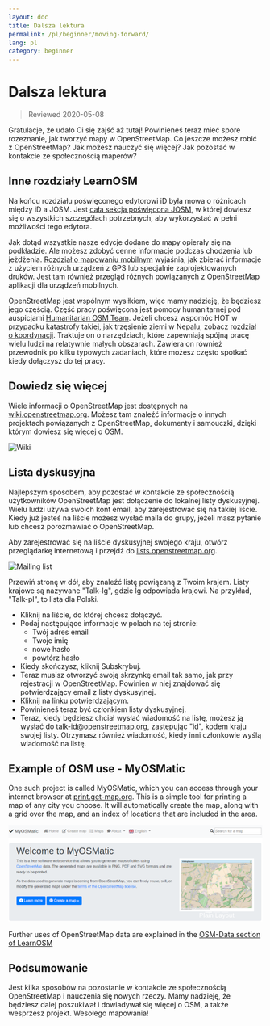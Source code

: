 ```yaml
---
layout: doc
title: Dalsza lektura
permalink: /pl/beginner/moving-forward/
lang: pl
category: beginner
---
```


Dalsza lektura
===============

> Reviewed 2020-05-08  

Gratulacje, że udało Ci się zajść aż tutaj! Powinieneś teraz mieć spore rozeznanie, jak tworzyć mapy w OpenStreetMap. Co jeszcze możesz robić z OpenStreetMap? Jak możesz nauczyć się więcej? Jak pozostać w kontakcie ze społecznością maperów?  

Inne rozdziały LearnOSM
---------------------------

Na końcu rozdziału poświęconego edytorowi iD była mowa o różnicach między iD a JOSM. Jest [cała sekcja poświęcona JOSM](/pl/josm/), w której dowiesz się o wszystkich szczegółach potrzebnych, aby wykorzystać w pełni możliwości tego edytora.  

Jak dotąd wszystkie nasze edycje dodane do mapy opierały się na podkładzie. Ale możesz zdobyć cenne informacje podczas chodzenia lub jeżdżenia. [Rozdział o mapowaniu mobilnym](/pl/mobile-mapping/) wyjaśnia, jak zbierać informacje z użyciem różnych urządzeń z GPS lub specjalnie zaprojektowanych druków. Jest tam również przegląd różnych powiązanych z OpenStreetMap aplikacji dla urządzeń mobilnych.  

OpenStreetMap jest wspólnym wysiłkiem, więc mamy nadzieję, że będziesz jego częścią. Część pracy poświęcona jest pomocy humanitarnej pod auspicjami [Humanitarian OSM Team](http://hotosm.org). Jeżeli chcesz wspomóc HOT w przypadku katastrofy takiej, jak trzęsienie ziemi w Nepalu, zobacz [rozdział o koordynacji](/pl/coordination/). Traktuje on o narzędziach, które zapewniają spójną pracę wielu ludzi na relatywnie małych obszarach. Zawiera on również przewodnik po kilku typowych zadaniach, które możesz często spotkać kiedy dołączysz do tej pracy.  


Dowiedz się więcej
----------

Wiele informacji o OpenStreetMap jest dostępnych na [wiki.openstreetmap.org](http://wiki.openstreetmap.org/). Możesz tam znaleźć informacje o innych projektach powiązanych z OpenStreetMap, dokumenty i samouczki, dzięki którym dowiesz się więcej o OSM.  

![Wiki][]

<!-- also more info on this site once it is prepared -->

Lista dyskusyjna
------------

Najlepszym sposobem, aby pozostać w kontakcie ze społecznością użytkowników OpenStreetMap jest dołączenie do lokalnej listy dyskusyjnej. Wielu ludzi używa swoich kont email, aby zarejestrować się na takiej liście. Kiedy już jesteś na liście możesz wysłać maila do grupy, jeżeli masz pytanie lub chcesz porozmawiać o OpenStreetMap.  

Aby zarejestrować się na liście dyskusyjnej swojego kraju, otwórz przeglądarkę internetową i przejdź do [lists.openstreetmap.org](http://lists.openstreetmap.org/).  

![Mailing list][]

Przewiń stronę w dół, aby znaleźć listę powiązaną z Twoim krajem. Listy krajowe są nazywane "Talk-lg", gdzie lg odpowiada krajowi. Na przykład, "Talk-pl", to lista dla Polski.  

- Kliknij na liście, do której chcesz dołączyć.  
- Podaj następujące informacje w polach na tej stronie:  
    +  Twój adres email  
    +  Twoje imię  
    +  nowe hasło  
    +  powtórz hasło  
- Kiedy skończysz, kliknij Subskrybuj.
- Teraz musisz otworzyć swoją skrzynkę email tak samo, jak przy rejestracji w OpenStreetMap. Powinien w niej znajdować się potwierdzający email z listy dyskusyjnej.  
- Kliknij na linku potwierdzającym.  
- Powinieneś teraz być członkiem listy dyskusyjnej.  
- Teraz, kiedy będziesz chciał wysłać wiadomość na listę, możesz ją wysłać do [talk-id@openstreetmap.org](mailto:talk-id@openstreetmap.org), zastępując "id", kodem kraju swojej listy. Otrzymasz również wiadomość, kiedy inni członkowie wyślą wiadomość na listę.  


Example of OSM use - MyOSMatic
----------

One such project is called MyOSMatic, which you can access through your internet browser at [print.get-map.org](https://print.get-map.org/). This is a simple tool for printing a map of any city you choose. It will automatically create the map, along with a grid over the map, and an index of locations that are included in the area.

![MyOSMatic][]


Further uses of OpenStreetMap data are explained in the [OSM-Data section of LearnOSM](/en/osm-data/)


Podsumowanie
-------

Jest kilka sposobów na pozostanie w kontakcie ze społecznością OpenStreetMap i nauczenia się nowych rzeczy. Mamy nadzieję, że będziesz dalej poszukiwał i dowiadywał się więcej o OSM, a także wesprzesz projekt. Wesołego mapowania!


[MyOSMatic]: /images/beginner/myosmatic-homepage.png
[Wiki]: /images/beginner/osm-wiki.png
[Mailing list]: /images/beginner/osm-mailing-lists.png